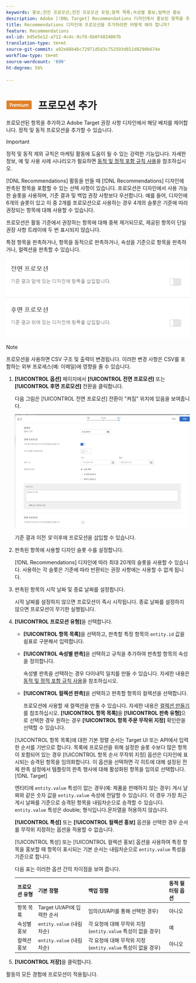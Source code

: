 ```yaml
---
keywords: 홍보;전진 프로모션;전진 프로모션 유형;항목 목록;속성별 홍보;컬렉션 홍보
description: Adobe [!DNL Target] Recommendations 디자인에서 홍보된 항목을 추가하고 해당 항목의 배치를 제어하는 방법에 대해 알아보십시오. 정적 및 동적 프로모션을 추가할 수 있습니다.
title: Recommendations 디자인에 프로모션을 추가하려면 어떻게 해야 합니까?
feature: Recommendations
exl-id: bd5e5e12-a712-4c4c-9cf8-6b0f4834067b
translation-type: tm+mt
source-git-commit: a92e88b46c72971d5d3c752593d651d8290b674e
workflow-type: tm+mt
source-wordcount: '699'
ht-degree: 56%

---
```


# ![PREMIUM](/help/assets/premium.png) 프로모션 추가

프로모션된 항목을 추가하고 Adobe Target 권장 사항 디자인에서 해당 배치를 제어합니다. 정적 및 동적 프로모션을 추가할 수 있습니다.

>[!IMPORTANT]
>
>정적 및 동적 제외 규칙은 마케팅 활동에 도움이 될 수 있는 강력한 기능입니다. 자세한 정보, 예 및 사용 사례 시나리오가 필요하면 [동적 및 정적 포함 규칙 사용](/help/c-recommendations/c-algorithms/use-dynamic-and-static-inclusion-rules.md#concept_4CB5C0FA705D4E449BD0B37B3D987F9F)을 참조하십시오.

[!DNL Recommendations] 활동을 만들 때 [!DNL Recommendations] 디자인에 판촉된 항목을 포함할 수 있는 선택 사항이 있습니다. 프로모션은 디자인에서 사용 가능한 슬롯을 사용하며, 기준 결과 및 백업 권장 사항보다 우선합니다. 예를 들어, 디자인에 6개의 슬롯이 있고 이 중 2개를 프로모션으로 사용하는 경우 4개의 슬롯은 기준에 따라 권장되는 항목에 대해 사용할 수 있습니다.

프로모션은 활동 기준에서 권장하는 항목에 대해 중복 제거되므로, 제공된 항목이 단일 권장 사항 트레이에 두 번 표시되지 않습니다.

특정 항목을 판촉하거나, 항목을 동적으로 판촉하거나, 속성을 기준으로 항목을 판촉하거나, 컬렉션을 판촉할 수 있습니다.

![](assets/add_promotion_toggles.png)

>[!NOTE]
>
>프로모션을 사용하면 CSV 구조 및 출력이 변경됩니다. 이러한 변경 사항은 CSV를 포함하는 외부 프로세스(예: 이메일)에 영향을 줄 수 있습니다.

1. **[!UICONTROL 옵션]** 페이지에서 **[!UICONTROL 전면 프로모션]** 또는 **[!UICONTROL 후면 프로모션]** 전환을 클릭합니다.

   다음 그림은 [!UICONTROL 전면 프로모션] 전환이 &quot;켜짐&quot; 위치에 있음을 보여줍니다.

   ![전면 프로모션 옵션 추가](/help/c-recommendations/t-create-recs-activity/assets/add_promotion_front.png)

   기준 결과 이전 *및* 이후에 프로모션을 삽입할 수 있습니다.
1. 판촉된 항목에 사용할 디자인 슬롯 수를 설정합니다.

   [!DNL Recommendations] 디자인에 따라 최대 20개의 슬롯을 사용할 수 있습니다. 사용하는 각 슬롯은 기준에 따라 반환되는 권장 사항에는 사용할 수 없게 됩니다.

1. 판촉된 항목의 시작 날짜 및 종료 날짜를 설정합니다.

   시작 날짜를 설정하지 않으면 프로모션이 즉시 시작됩니다. 종료 날짜를 설정하지 않으면 프로모션이 무기한 실행됩니다.

1. **[!UICONTROL 프로모션 유형]**&#x200B;을 선택합니다.

   * **[!UICONTROL 항목 목록]**&#x200B;을 선택하고, 판촉할 특정 항목의 `entity.id` 값을 쉼표로 구분해서 입력합니다.

   * **[!UICONTROL 속성별 판촉]**&#x200B;을 선택하고 규칙을 추가하여 판촉할 항목의 속성을 정의합니다.

      속성별 판촉을 선택하는 경우 다이내믹 일치를 만들 수 있습니다. 자세한 내용은 [동적 및 정적 포함 규칙 사용](/help/c-recommendations/c-algorithms/use-dynamic-and-static-inclusion-rules.md#concept_4CB5C0FA705D4E449BD0B37B3D987F9F)을 참조하십시오.

   * **[!UICONTROL 컬렉션 판촉]**&#x200B;을 선택하고 판촉할 항목의 컬렉션을 선택합니다.

      프로모션에 사용할 새 컬렉션을 만들 수 있습니다. 자세한 내용은 [컬렉션 만들기](/help/c-recommendations/c-products/collections.md#task_1256DFF6842141FCAADD9E1428EF7F08)를 참조하십시오.
   **[!UICONTROL 항목 목록]**&#x200B;을 **[!UICONTROL 판촉 유형]**&#x200B;으로 선택한 경우 원하는 경우 **[!UICONTROL 항목 주문 무작위 지정]** 확인란을 선택할 수 있습니다.

   [!UICONTROL 항목 목록]에 대한 기본 정렬 순서는 Target UI 또는 API에서 입력한 순서를 기반으로 합니다. 목록에 프로모션을 위해 설정한 슬롯 수보다 많은 항목이 포함되어 있는 경우 [!UICONTROL 항목 순서 무작위 지정] 옵션은 디자인에 표시되는 승격된 항목을 임의화합니다. 이 옵션을 선택하면 각 히트에 대해 설정된 전체 판촉 설정에서 템플릿의 판촉 행사에 대해 활성화된 항목을 임의로 선택합니다.[!DNL Target]

   엔티티에 `entity.value` 특성이 없는 경우(예: 제품을 판매하지 않는 경우) 게시 날짜와 같은 숫자 값을 `entity.value` 속성에 전달할 수 있습니다. 이 경우 가장 최근 게시 날짜를 기준으로 승격된 항목을 내림차순으로 승격할 수 있습니다. `entity.value` 특성은 double; 형식입니다.문자열을 허용하지 않습니다.

   **[!UICONTROL 특성]** 또는 **[!UICONTROL 컬렉션 홍보]** 옵션을 선택한 경우 순서를 무작위 지정하는 옵션을 적용할 수 없습니다.

   [!UICONTROL 특성] 또는 [!UICONTROL 컬렉션 홍보] 옵션을 사용하여 특정 항목을 홍보할 때 항목이 표시되는 기본 순서는 내림차순으로 `entity.value` 특성을 기준으로 합니다.

   다음 표는 이러한 옵션 간의 차이점을 보여 줍니다.

   | 프로모션 유형 | 기본 정렬 | 백업 정렬 | 동적 필터링 옵션 |
   | --- | --- | --- | --- |
   | 항목 목록 | Target UI/API에 입력한 순서 | 임의(UI/API를 통해 선택한 경우) | 아니오 |
   | 속성별 홍보 | `entity.value` (내림차순) | 각 요청에 대해 무작위 지정(`entity.value` 특성이 없을 경우) | 예 |
   | 컬렉션 홍보 | `entity.value` (내림차순) | 각 요청에 대해 무작위 지정(`entity.value` 특성이 없을 경우) | 아니오 |

1. **[!UICONTROL 저장]**&#x200B;을 클릭합니다.

활동의 모든 경험에 프로모션이 적용됩니다.
